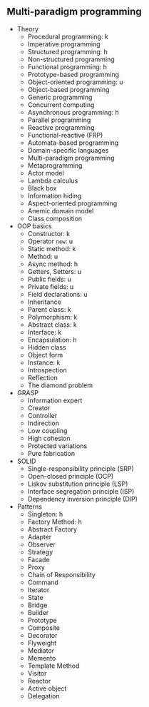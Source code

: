 ## Multi-paradigm programming

- Theory
  - Procedural programming: k
  - Imperative programming
  - Structured programming: h
  - Non-structured programming
  - Functional programming: h
  - Prototype-based programming
  - Object-oriented programming: u
  - Object-based programming
  - Generic programming
  - Concurrent computing
  - Asynchronous programming: h
  - Parallel programming
  - Reactive programming
  - Functional-reactive (FRP)
  - Automata-based programming
  - Domain-specific languages
  - Multi-paradigm programming
  - Metaprogramming
  - Actor model
  - Lambda calculus
  - Black box
  - Information hiding
  - Aspect-oriented programming
  - Anemic domain model
  - Class composition
- OOP basics
  - Constructor: k
  - Operator `new`: u
  - Static method: k
  - Method: u
  - Async method: h
  - Getters, Setters: u
  - Public fields: u
  - Private fields: u
  - Field declarations: u
  - Inheritance
  - Parent class: k
  - Polymorphism: k
  - Abstract class: k
  - Interface: k
  - Encapsulation: h
  - Hidden class
  - Object form
  - Instance: k
  - Introspection
  - Reflection
  - The diamond problem
- GRASP
  - Information expert
  - Creator
  - Controller
  - Indirection
  - Low coupling
  - High cohesion
  - Protected variations
  - Pure fabrication
- SOLID
  - Single-responsibility principle (SRP)
  - Open–closed principle (OCP)
  - Liskov substitution principle (LSP)
  - Interface segregation principle (ISP)
  - Dependency inversion principle (DIP)
- Patterns
  - Singleton: h
  - Factory Method: h
  - Abstract Factory
  - Adapter
  - Observer
  - Strategy
  - Facade
  - Proxy
  - Chain of Responsibility
  - Command
  - Iterator
  - State
  - Bridge
  - Builder
  - Prototype
  - Composite
  - Decorator
  - Flyweight
  - Mediator
  - Memento
  - Template Method
  - Visitor
  - Reactor
  - Active object
  - Delegation
